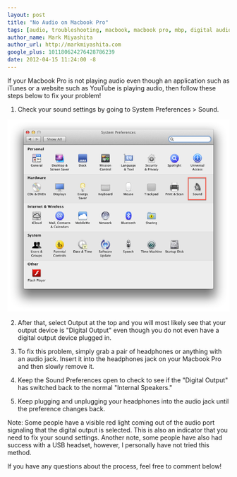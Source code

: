 ```yaml
---
layout: post
title: "No Audio on Macbook Pro"
tags: [audio, troubleshooting, macbook, macbook pro, mbp, digital audio]
author_name: Mark Miyashita
author_url: http://markmiyashita.com
google_plus: 101180624276428786239
date: 2012-04-15 11:24:00 -8
---
```


If your Macbook Pro is not playing audio even though an application such as iTunes or a website such as YouTube is playing audio, then follow these steps below to fix your problem!

1) Check your sound settings by going to System Preferences > Sound.

<img class="clear blog-image-full-border" src="/images/no_audio.png" title="Sound">

2) After that, select Output at the top and you will most likely see that your output device is "Digital Output" even though you do not even have a digital output device plugged in. 

3) To fix this problem, simply grab a pair of headphones or anything with an audio jack. Insert it into the headphones jack on your Macbook Pro and then slowly remove it. 

4) Keep the Sound Preferences open to check to see if the "Digital Output" has switched back to the normal "Internal Speakers."

5) Keep plugging and unplugging your headphones into the audio jack until the preference changes back. 

Note: Some people have a visible red light coming out of the audio port signaling that the digital output is selected. This is also an indicator that you need to fix your sound settings. Another note, some people have also had success with a USB headset, however, I personally have not tried this method. 

If you have any questions about the process, feel free to comment below!
